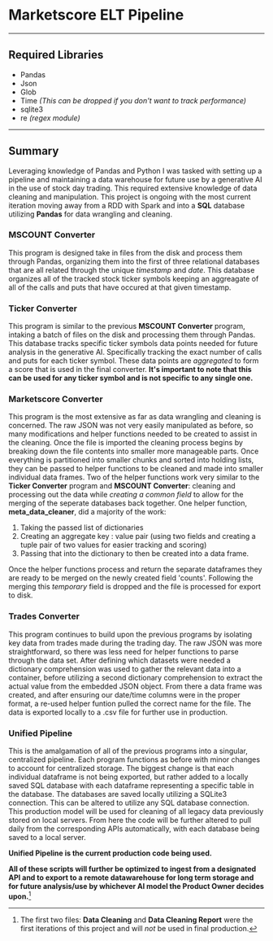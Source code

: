 # Marketscore ELT Pipeline
---
## Required Libraries
- Pandas
- Json
- Glob
- Time *(This can be dropped if you don't want to track performance)*
- sqlite3
- re *(regex module)*
---
## Summary
Leveraging knowledge of Pandas and Python I was tasked with setting up a pipeline and maintaining a
data warehouse for future use by a generative AI in the use of stock day trading. This required extensive knowledge of data
cleaning and manipulation. This project is ongoing with the most current iteration moving away from a RDD with Spark and into
a **SQL** database utilizing **Pandas** for data wrangling and cleaning.

### MSCOUNT Converter
This program is designed take in files from the disk and process them through Pandas, organizing them into the first of three
relational databases that are all related through the unique *timestamp* and *date*. This database organizes all of the tracked 
stock ticker symbols keeping an aggreagate of all of the calls and puts that have occured at that given timestamp.

### Ticker Converter
This program is similar to the previous **MSCOUNT Converter** program, intaking a batch of files on the disk and processing them through Pandas. 
This database tracks specific ticker symbols data points needed for future analysis in the generative AI. Specifically tracking the exact number
of calls and puts for each ticker symbol. These data points are *aggregated* to form a score that is used in the final converter. **It's important to
note that this can be used for any ticker symbol and is not specific to any single one.**

### Marketscore Converter
This program is the most extensive as far as data wrangling and cleaning is concerned. The raw JSON was not very easily manipulated as before, so many
modifications and helper functions needed to be created to assist in the cleaning. Once the file is imported the cleaning process begins by breaking 
down the file contents into smaller more manageable parts. Once everything is partitioned into smaller chunks and sorted into holding lists, they can
be passed to helper functions to be cleaned and made into smaller individual data frames. Two of the helper functions work very similar to the **Ticker
Converter** program and **MSCOUNT Converter**: cleaning and processing out the data while *creating a common field* to allow for the merging of the seperate
databases back together. One helper function, **meta_data_cleaner**, did a majority of the work:
1. Taking the passed list of dictionaries
2. Creating an aggregate key : value pair (using two fields and creating a tuple pair of two values for easier tracking and scoring)
3. Passing that into the dictionary to then be created into a data frame.
  
Once the helper functions process and return the separate dataframes they are ready to be merged on the newly created field 'counts'. 
Following the merging this *temporary* field is dropped and the file is processed for export to disk.

### Trades Converter
This program continues to build upon the previous programs by isolating key data from trades made during the trading day. The raw JSON was more straightforward, so 
there was less need for helper functions to parse through the data set. After defining which datasets were needed a dictionary comprehension was used to gather the 
relevant data into a container, before utilizing a second dictionary comprehension to extract the actual value from the embedded JSON object. From there a data frame
was created, and after ensuring our date/time columns were in the proper format, a re-used helper funtion pulled the correct name for the file. The data is exported 
locally to a .csv file for further use in production.

### Unified Pipeline
This is the amalgamation of all of the previous programs into a singular, centralized pipeline. Each program functions as before with minor changes to account for centralized
storage. The biggest change is that each individual dataframe is not being exported, but rather added to a locally saved SQL database with each dataframe representing a 
specific table in the database. The databases are saved locally utilizing a SQLite3 connection. This can be altered to utilize any SQL database connection. This production
model will be used for cleaning of all legacy data previously stored on local servers. From here the code will be further altered to pull daily from the corresponding APIs
automatically, with each database being saved to a local server.

**Unified Pipeline is the current production code being used.**

**All of these scripts will further be optimized to ingest from a designated API and to export to a remote datawarehouse for long term storage and for future
analysis/use by whichever AI model the Product Owner decides upon.**[^1]

[^1]: The first two files: **Data Cleaning** and **Data Cleaning Report** were the first iterations of this project and will *not* be used in final production.


